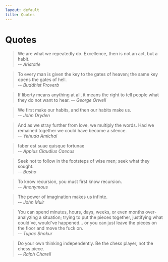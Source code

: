 ```yaml
---
layout: default
title: Quotes
---
```


# Quotes

> We are what we repeatedly do. Excellence, then is not an act, but a habit.  
> -- <cite>Aristotle</cite>

> To every man is given the key to the gates of heaven; the same key opens the gates of hell.  
> -- <cite>Buddhist Proverb</cite>

> If liberty means anything at all, it means the right to tell people what they do not want to hear.
> -- <cite>George Orwell</cite>

> We first make our habits, and then our habits make us.  
> -- <cite>John Dryden</cite>

> And as we stray further from love, we multiply the words. Had we remained together we could have become a silence.  
> -- <cite>Yehuda Amichai</cite>

> faber est suae quisque fortunae  
> -- <cite>Appius Claudius Caecus</cite>

> Seek not to follow in the footsteps of wise men; seek what they sought.  
> -- <cite>Basho</cite>

> To know recursion, you must first know recursion.   
> -- <cite>Anonymous</cite>

> The power of imagination makes us infinte.  
> -- <cite>John Muir</cite>

> You can spend minutes, hours, days, weeks, or even months over-analyzing a 
> situation; trying to put the pieces together, justifying what could've, 
> would've happened... or you can just leave the pieces on the floor and move 
> the fuck on.   
> -- <cite>Tupac Shakur</cite>

> Do your own thinking independently. Be the chess player, not the chess piece.  
> -- <cite>Ralph Charell</cite>

